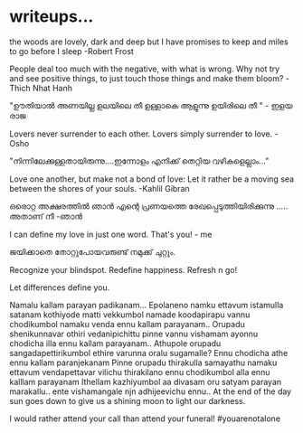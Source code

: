 # writeups...

the woods are lovely, dark and deep
but I have promises to keep
and miles to go before I sleep
                           -Robert Frost
           
           
 People deal too much with the negative, with what is wrong. Why not try and see positive things, to just touch those things and make them bloom?
                           -Thich Nhat Hanh


"ഊതിയാൽ  അണയില്ല  ഉലയിലെ  തീ 
ഉള്ളാകെ  ആളുന്നു  ഉയിരിലെ  തീ "
                                    - ഇളയ രാജ

Lovers never surrender to each other.
Lovers simply surrender to love.
                                   - Osho

"നിന്നിലേക്കുള്ളതായിരുന്നു....ഇന്നോളം എനിക്ക് തെറ്റിയ വഴികളെല്ലാം..."


Love one another, but make not a bond of love: Let it rather be a moving sea between the shores of your souls.
                                                                                              -Kahlil Gibran
                                                                                              
ഒരൊറ്റ അക്ഷരത്തിൽ ഞാൻ എന്റെ പ്രണയത്തെ രേഖപ്പെടുത്തിയിരിക്കുന്നു .....
അതാണ് നീ 
                                                                            -ഞാൻ
 
 I can define my love in just one word. That's you!
                                                 - me


ജയിക്കാതെ തോറ്റുപോയവരുണ്ട് നമുക്ക് ചുറ്റും.


Recognize your blindspot.
Redefine happiness.
Refresh n go!

Let differences define you.

Namalu kallam parayan padikanam...
Epolaneno namku ettavum istamulla satanam kothiyode matti vekkumbol namade koodapirapu vannu chodikumbol namaku venda ennu kallam parayanam..
Orupadu shenikunnavar othiri vedanipichittu pinne vannu vishamam ayonnu chodicha illa ennu kallam parayanam..
Athupole orupadu sangadapettirikumbol ethire varunna oralu sugamalle? Ennu chodicha athe ennu kallam paranjekanam
Pinne orupadu thirakulla samayathu namaku ettavum vendapettavar vilichu thirakilano ennu chodikumbol alla ennu kalllam parayanam
Ithellam kazhiyumbol aa divasam oru satyam parayan marakallu.. ente vishamangale njn adhijeevichu ennu..
At the end of the day sun goes down to give us a shining moon to light our darkness.


I would rather attend your call than attend your funeral!  #youarenotalone 

